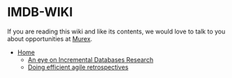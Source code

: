 # IMDB-WIKI
If you are reading this wiki and like its contents, we would love to talk to you about opportunities at [Murex](https://www.murex.com/careers/search-for-a-job).
* [Home](https://github.com/btayara-murex/IMDB-WIKI/wiki)
     * [An eye on Incremental Databases Research](https://github.com/btayara-murex/IMDB-WIKI/wiki/An-eye-on-Incremental-Databases-Research)
     * [Doing efficient agile retrospectives](http://philippe.bourgau.net/how-we-introduced-efficient-agile-retrospectives/)


